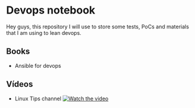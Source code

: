 # Devops notebook

Hey guys, this repository I will use to store some tests, PoCs  and materials that I am using to lean devops.

## Books
* Ansible for devops

## Vídeos
* Linux Tips channel
[![Watch the video](https://img.youtube.com/vi/BYM6tqn2UvQ/hqdefault.jpg)](https://www.youtube.com/watch?v=BYM6tqn2UvQ)

